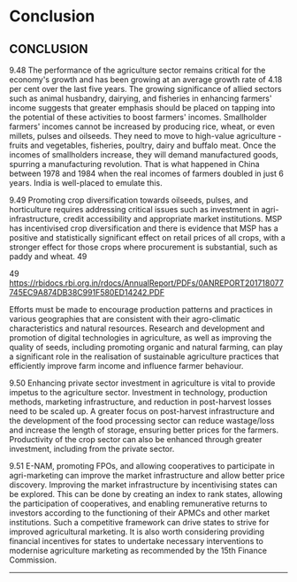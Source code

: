 # Conclusion

## CONCLUSION

9.48  The performance of the agriculture sector remains critical for the economy's growth and has been growing at an average growth rate of 4.18 per cent over the last five years. The growing significance of allied sectors such as animal husbandry, dairying, and fisheries in enhancing farmers' income suggests that greater emphasis should be placed on tapping into the potential of these activities to boost farmers' incomes. Smallholder farmers' incomes cannot be increased by producing rice, wheat, or even millets, pulses and oilseeds. They need to move to high-value agriculture - fruits and vegetables, fisheries, poultry, dairy and buffalo meat. Once the incomes of  smallholders  increase,  they  will  demand  manufactured  goods,  spurring  a  manufacturing revolution. That is what happened in China between 1978 and 1984 when the real incomes of farmers doubled in just 6 years. India is well-placed to emulate this.

9.49  Promoting  crop  diversification  towards  oilseeds,  pulses,  and  horticulture  requires addressing  critical  issues  such  as  investment  in  agri-infrastructure,  credit  accessibility  and appropriate market institutions. MSP has incentivised crop diversification and there is evidence that MSP has a positive and statistically significant effect on retail prices of all crops, with a stronger effect for those crops where procurement is substantial, such as paddy and wheat. 49

49 https://rbidocs.rbi.org.in/rdocs/AnnualReport/PDFs/0ANREPORT201718077745EC9A874DB38C991F580ED14242.PDF

Efforts must be made to encourage production patterns and practices in various geographies that are consistent with their agro-climatic characteristics and natural resources. Research and development and promotion of digital technologies in agriculture, as well as improving the quality of seeds, including promoting organic and natural farming, can play a significant role in the realisation of sustainable agriculture practices that efficiently improve farm income and influence farmer behaviour.

9.50    Enhancing  private  sector  investment  in  agriculture  is  vital  to  provide  impetus  to  the agriculture sector. Investment in technology, production methods, marketing infrastructure, and reduction in  post-harvest  losses  need  to  be  scaled  up.  A  greater  focus  on  post-harvest infrastructure and the development of the food processing sector can reduce wastage/loss and increase the length of storage, ensuring better prices for the farmers. Productivity of the crop sector can also be enhanced through greater investment, including from the private sector.

9.51  E-NAM,  promoting  FPOs,  and  allowing  cooperatives  to  participate  in  agri-marketing can improve the market infrastructure and allow better price discovery. Improving the market infrastructure by incentivising states can be explored. This can be done by creating an index to rank states, allowing the participation of cooperatives, and enabling remunerative returns to investors according to the functioning of their APMCs and other market institutions. Such a competitive framework can drive states to strive for improved agricultural marketing. It is also worth considering providing financial incentives for states to undertake necessary interventions to modernise agriculture marketing as recommended by the 15th Finance Commission.

********